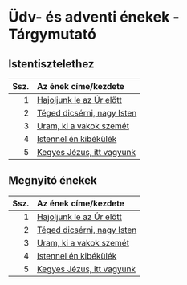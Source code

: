 # Üdv- és adventi énekek - Tárgymutató

## Istentisztelethez

| Ssz. | Az ének címe/kezdete |
| ---: | :------------------- |
| 1 | [Hajoljunk le az Úr előtt](../../collections/udv_es_adventi_enekek/001.xml) |
| 2 | [Téged dicsérni, nagy Isten](../../collections/udv_es_adventi_enekek/002.xml) |
| 3 | [Uram, ki a vakok szemét](../../collections/udv_es_adventi_enekek/003.xml) |
| 4 | [Istennel én kibékülék](../../collections/udv_es_adventi_enekek/004.xml) |
| 5 | [Kegyes Jézus, itt vagyunk](../../collections/udv_es_adventi_enekek/005.xml) |

## Megnyitó énekek

| Ssz. | Az ének címe/kezdete |
| ---: | :------------------- |
| 1 | [Hajoljunk le az Úr előtt](../../collections/udv_es_adventi_enekek/001.xml) |
| 2 | [Téged dicsérni, nagy Isten](../../collections/udv_es_adventi_enekek/002.xml) |
| 3 | [Uram, ki a vakok szemét](../../collections/udv_es_adventi_enekek/003.xml) |
| 4 | [Istennel én kibékülék](../../collections/udv_es_adventi_enekek/004.xml) |
| 5 | [Kegyes Jézus, itt vagyunk](../../collections/udv_es_adventi_enekek/005.xml) |

